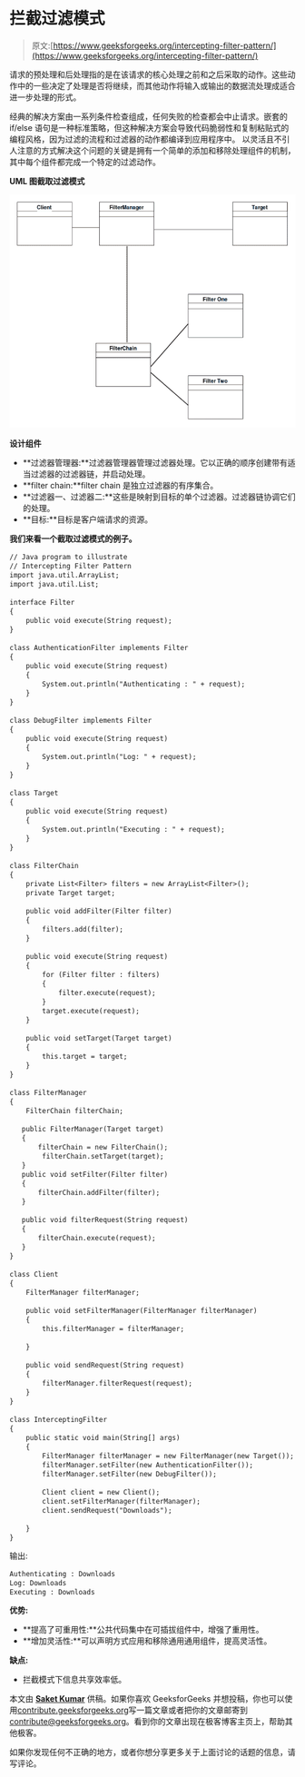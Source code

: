 # 拦截过滤模式

> 原文:[https://www.geeksforgeeks.org/intercepting-filter-pattern/](https://www.geeksforgeeks.org/intercepting-filter-pattern/)

请求的预处理和后处理指的是在该请求的核心处理之前和之后采取的动作。这些动作中的一些决定了处理是否将继续，而其他动作将输入或输出的数据流处理成适合进一步处理的形式。

经典的解决方案由一系列条件检查组成，任何失败的检查都会中止请求。嵌套的 if/else 语句是一种标准策略，但这种解决方案会导致代码脆弱性和复制粘贴式的编程风格，因为过滤的流程和过滤器的动作都编译到应用程序中。
以灵活且不引人注意的方式解决这个问题的关键是拥有一个简单的添加和移除处理组件的机制，其中每个组件都完成一个特定的过滤动作。

**UML 图截取过滤模式**

[![](img/6bb48d545e6c60e02b10b509c662ca79.png)](https://media.geeksforgeeks.org/wp-content/uploads/Intercepting-Filter-Pattern1.png)

**设计组件**

*   **过滤器管理器:**过滤器管理器管理过滤器处理。它以正确的顺序创建带有适当过滤器的过滤器链，并启动处理。
*   **filter chain:**filter chain 是独立过滤器的有序集合。
*   **过滤器一、过滤器二:**这些是映射到目标的单个过滤器。过滤器链协调它们的处理。
*   **目标:**目标是客户端请求的资源。

**我们来看一个截取过滤模式的例子。**

```
// Java program to illustrate
// Intercepting Filter Pattern
import java.util.ArrayList;
import java.util.List;

interface Filter 
{
    public void execute(String request);
}

class AuthenticationFilter implements Filter 
{
    public void execute(String request)
    {
        System.out.println("Authenticating : " + request);
    }
}

class DebugFilter implements Filter 
{
    public void execute(String request)
    {
        System.out.println("Log: " + request);
    }
}

class Target 
{
    public void execute(String request)
    {
        System.out.println("Executing : " + request);
    }
}

class FilterChain 
{
    private List<Filter> filters = new ArrayList<Filter>();
    private Target target;

    public void addFilter(Filter filter)
    {
        filters.add(filter);
    }

    public void execute(String request)
    {
        for (Filter filter : filters) 
        {
            filter.execute(request);
        }
        target.execute(request);
    }

    public void setTarget(Target target)
    {
        this.target = target;
    }
}

class FilterManager 
{
    FilterChain filterChain;

   public FilterManager(Target target)
   {
       filterChain = new FilterChain();
        filterChain.setTarget(target);
   }
   public void setFilter(Filter filter)
   {
       filterChain.addFilter(filter);
   }

   public void filterRequest(String request)
   {
       filterChain.execute(request);
   }
}

class Client 
{
    FilterManager filterManager;

    public void setFilterManager(FilterManager filterManager)
    {
        this.filterManager = filterManager;

    }

    public void sendRequest(String request)
    {
        filterManager.filterRequest(request);
    }
}

class InterceptingFilter
{
    public static void main(String[] args) 
    {
        FilterManager filterManager = new FilterManager(new Target());
        filterManager.setFilter(new AuthenticationFilter());
        filterManager.setFilter(new DebugFilter());

        Client client = new Client();
        client.setFilterManager(filterManager);
        client.sendRequest("Downloads");

    }
}
```

输出:

```
Authenticating : Downloads
Log: Downloads
Executing : Downloads

```

**优势:**

*   **提高了可重用性:**公共代码集中在可插拔组件中，增强了重用性。
*   **增加灵活性:**可以声明方式应用和移除通用通用组件，提高灵活性。

**缺点:**

*   拦截模式下信息共享效率低。

本文由 **[Saket Kumar](https://github.com/saketkumar95)** 供稿。如果你喜欢 GeeksforGeeks 并想投稿，你也可以使用[contribute.geeksforgeeks.org](http://www.contribute.geeksforgeeks.org)写一篇文章或者把你的文章邮寄到 contribute@geeksforgeeks.org。看到你的文章出现在极客博客主页上，帮助其他极客。

如果你发现任何不正确的地方，或者你想分享更多关于上面讨论的话题的信息，请写评论。